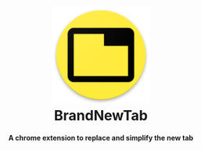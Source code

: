 <h1 align="center">
  <br>
  <img src="icons/192.png" alt="BrandNewTab" width="200">
  <br>
  BrandNewTab
  <br>
</h1>

<h4 align="center">A chrome extension to replace and simplify the new tab</h4>
